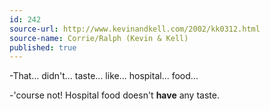 ```yaml
---
id: 242
source-url: http://www.kevinandkell.com/2002/kk0312.html
source-name: Corrie/Ralph (Kevin & Kell)
published: true
---
```

 -That... didn't... taste... like... hospital... food...

 -'course not! Hospital food doesn't **have** any taste.
